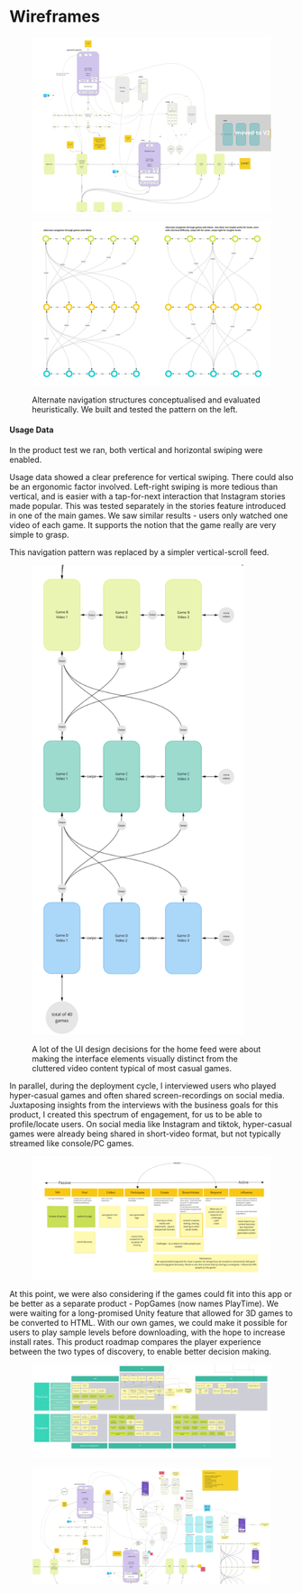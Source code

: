 # Wireframes

<figure><img src="../../../.gitbook/assets/image (2) (1) (1).png" alt=""><figcaption></figcaption></figure>

<figure><img src="../../../.gitbook/assets/image (5) (1) (1).png" alt=""><figcaption><p>Alternate navigation structures conceptualised and evaluated heuristically. We built and tested the pattern on the left.</p></figcaption></figure>

#### Usage Data

In the product test we ran, both vertical and horizontal swiping were enabled.

Usage data showed a clear preference for vertical swiping. There could also be an ergonomic factor involved. Left-right swiping is more tedious than vertical, and is easier with a tap-for-next interaction that Instagram stories made popular. This was tested separately in the stories feature introduced in one of the main games. We saw similar results - users only watched one video of each game. It supports the notion that the game really are very simple to grasp.

This navigation pattern was replaced by a simpler vertical-scroll feed.

<figure><img src="../../../.gitbook/assets/image (6) (1) (1).png" alt="" width="375"><figcaption><p>A lot of the UI design decisions for the home feed were about making the interface elements visually distinct from the cluttered video content typical of most casual games.</p></figcaption></figure>

In parallel, during the deployment cycle, I interviewed users who played hyper-casual games and often shared screen-recordings on social media. Juxtaposing insights from the interviews with the business goals for this product, I created this spectrum of engagement, for us to be able to profile/locate users. On social media like Instagram and tiktok, hyper-casual games were already being shared in short-video format, but not typically streamed like console/PC games.

<figure><img src="../../../.gitbook/assets/image (7) (1) (1).png" alt=""><figcaption></figcaption></figure>

At this point, we were also considering if the games could fit into this app or be better as a separate product - PopGames (now names PlayTime). We were waiting for a long-promised Unity feature that allowed for 3D games to be converted to HTML. With our own games, we could make it possible for users to play sample levels before downloading, with the hope to increase install rates. This product roadmap compares the player experience between the two types of discovery, to enable better decision making.

<figure><img src="../../../.gitbook/assets/image (8) (1) (1).png" alt=""><figcaption></figcaption></figure>

<figure><img src="../../../.gitbook/assets/image (11) (1) (1).png" alt=""><figcaption></figcaption></figure>



